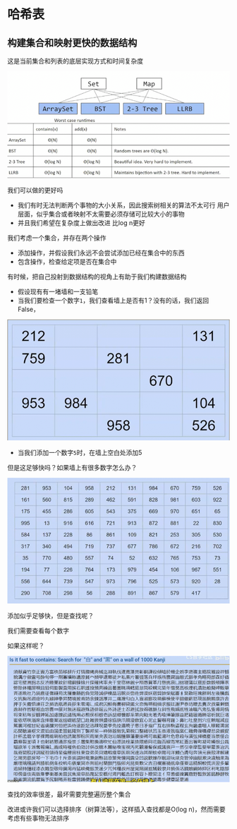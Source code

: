 # 哈希表

## 构建集合和映射更快的数据结构

这是当前集合和列表的底层实现方式和时间复杂度

![](img/fe747552.png)

我们可以做的更好吗

* 我们有时无法判断两个事物的大小关系，因此搜索树相关的算法不太可行 用户层面，似乎集合或者映射不太需要必须存储可比较大小的事物
* 并且我们希望在复杂度上做出改进 比log n更好

我们考虑一个集合，并存在两个操作

* 添加操作，并假设我们永远不会尝试添加已经在集合中的东西
* 包含操作，检查给定项是否在集合中

有时候，把自己投射到数据结构的视角上有助于我们构建数据结构

* 假设现有有一堵墙和一支铅笔
* 当我们要检查一个数字`1`，我们查看墙上是否有1？没有的话，我们返回False，

![](img/d051e098.png)

* 当我们添加一个数字`5`时，在墙上空白处添加5

但是这足够快吗？如果墙上有很多数字怎么办？

![](img/aa3b4550.png)

添加似乎足够快，但是查找呢？

我们需要查看每个数字

如果这样呢？

![](img/5c9a4f8b.png)

查找的效率很差，最坏需要完整遍历整个集合

改进或许我们可以选择排序（树算法等），这样插入查找都是O(log n)，然而需要考虑有些事物无法排序


